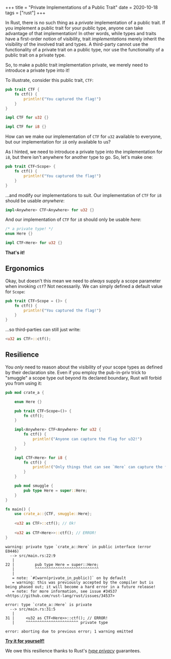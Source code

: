 +++
title = "Private Implementations of a Public Trait"
date = 2020-10-18
tags = ["rust"]
+++

In Rust, there is no such thing as a *private* implementation of a public trait. If you implement a public trait for your public type, anyone can take advantage of that implementation! In other words, while types and traits have a first-order notion of visibility, trait *implementations* merely inherit the visibility of the involved trait and types. A third-party cannot use the functionality of a private trait on a public type, nor use the functionality of a public trait on a private type.

So, to make a public trait implementation private, we merely need to introduce a private type into it!

<!-- more -->

To illustrate, consider this public trait, `CTF`:
```rust
pub trait CTF {
    fn ctf() {
        println!("You captured the flag!")
    }
}

impl CTF for u32 {}

impl CTF for i8 {}
```
How can we make our implementation of `CTF` for `u32` available to everyone, but our implementation for `i8` only available to us?

As I hinted, we need to introduce a private type into the implementation for `i8`, but there isn't anywhere for another type to go. So, let's make one:
```rust
pub trait CTF<Scope> {
    fn ctf() {
        println!("You captured the flag!")
    }
}
```
...and modify our implementations to suit. Our implementation of `CTF` for `i8` should be usable *anywhere*:
```rust
impl<Anywhere> CTF<Anywhere> for u32 {}
```

And our implementation of `CTF` for `i8` should only be usable *here*:
```rust
/* a private type! */
enum Here {}

impl CTF<Here> for u32 {}
```

**That's it!**

## Ergonomics
Okay, but doesn't this mean we need to *always* supply a scope parameter when invoking `ctf`? Not necessarily. We can simply defined a default value for `Scope`:
```rust
pub trait CTF<Scope = ()> {
    fn ctf() {
        println!("You captured the flag!")
    }
}
```
...so third-parties can still just write:
```rust
<u32 as CTF>::ctf();
```

## Resilience
You *only* need to reason about the visibility of your scope types as defined by their declaration site. Even if you employ the pub-in-priv trick to "smuggle" a scope type out beyond its declared boundary, Rust will forbid you from using it:
```rust
pub mod crate_a {

    enum Here {}

    pub trait CTF<Scope=()> {
        fn ctf();
    }

    impl<Anywhere> CTF<Anywhere> for u32 {
        fn ctf() {
            println!("Anyone can capture the flag for u32!")
        }
    }

    impl CTF<Here> for i8 {
        fn ctf() {
            println!("Only things that can see `Here` can capture the flag for i8!");
        }
    }

    pub mod smuggle {
        pub type Here = super::Here;
    }
}

fn main() {
    use crate_a::{CTF, smuggle::Here};
    
    <u32 as CTF>::ctf(); // Ok!
    
    <u32 as CTF<Here>>::ctf(); // ERROR!
}
```
```
warning: private type `crate_a::Here` in public interface (error E0446)
  --> src/main.rs:22:9
   |
22 |         pub type Here = super::Here;
   |         ^^^^^^^^^^^^^^^^^^^^^^^^^^^^
   |
   = note: `#[warn(private_in_public)]` on by default
   = warning: this was previously accepted by the compiler but is being phased out; it will become a hard error in a future release!
   = note: for more information, see issue #34537 <https://github.com/rust-lang/rust/issues/34537>

error: type `crate_a::Here` is private
  --> src/main.rs:31:5
   |
31 |     <u32 as CTF<Here>>::ctf(); // ERROR!
   |     ^^^^^^^^^^^^^^^^^^^^^^^ private type

error: aborting due to previous error; 1 warning emitted
```

[**Try it for yourself!**](https://play.rust-lang.org/?version=nightly&mode=debug&edition=2018&gist=c711d84abd5187cdb52d90d603601da6)

We owe this resilience thanks to Rust's [*type privacy*](https://github.com/rust-lang/rfcs/blob/master/text/2145-type-privacy.md) guarantees.
